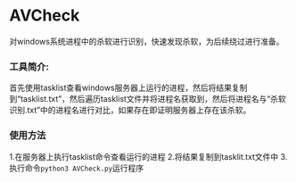 # AVCheck
对windows系统进程中的杀软进行识别，快速发现杀软，为后续绕过进行准备。

### 工具简介:
首先使用tasklist查看windows服务器上运行的进程，然后将结果复制到“tasklist.txt”，然后遍历tasklist文件并将进程名获取到，然后将进程名与“杀软识别.txt”中的进程名进行对比，如果存在即证明服务器上存在该杀软。

### 使用方法
1.在服务器上执行tasklist命令查看运行的进程
2.将结果复制到tasklit.txt文件中
3.执行命令`python3 AVCheck.py`运行程序

